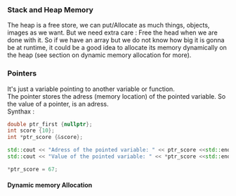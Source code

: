 ### Stack and Heap Memory

The heap is a free store, we can put/Allocate as much things, objects, images as we want. But we need extra care : Free the head when we are done with it. So if we have an array but we do not know how big it is gonna be at runtime, it could be a good idea to allocate its memory dynamically on the heap (see section on dynamic memory allocation for more).

### Pointers
It's just a variable pointing to another variable or function.  
The pointer stores the adress (memory location) of the pointed variable. So the value of a pointer, is an adress.  
Synthax :  
```cpp
double ptr_first {nullptr};                                                // a pointer that point nowhere. best practice is to do so while waiting a var to point on
int score {10};
int *ptr_score {&score};                                                   // point to the adress of score

std::cout << "Adress of the pointed variable: " << ptr_score <<std::endl;
std::cout << "Value of the pointed variable: " << *ptr_score <<std::endl;  // 10 - This is called dereferencing the pointer

*ptr_score = 67;                                                           // this change the value of score via the pointer

```
#### Dynamic memory Allocation
